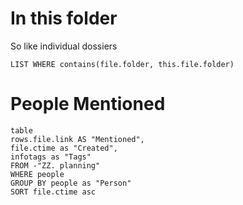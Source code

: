 # In this folder 
So like individual dossiers
```dataview
LIST WHERE contains(file.folder, this.file.folder)
```

# People Mentioned
```dataview
table 
rows.file.link AS "Mentioned",
file.ctime as "Created",
infotags as "Tags"
FROM -"ZZ. planning"
WHERE people
GROUP BY people as "Person"
SORT file.ctime asc 
```
